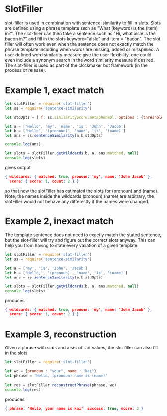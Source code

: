 # SlotFiller
slot-filler is used in combination with sentence-similarity to fill in slots.  Slots are defined using a phrase template such as "What (keyword) is the (item) in?".  The slot-filler can then take a sentence such as "Hi, what aisle is the bacon in?" and fill in the slots keyword="aisle" and item = "bacon".  The slot filler will often work even when the sentence does not exactly match the phrase template including when words are missing, added or misspelled.  A user defined word similarity measure give the user flexibility, one could even include a synonym search in the word similarity measure if desired.  The slot-filler is used as part of the clockmaker bot framework (in the process of release).

# Example 1, exact match

```javascript
let slotFiller = require('slot-filler')
let ss = require('sentence-similarity')

let stdOpts = { f: ss.similarityScore.metaphoneDl, options : {threshold: 0.3} }

let a = ['Hello', 'my', 'name', 'is', 'John', 'Jacob']
let b = ['Hello', '(pronoun)', 'name', 'is', '(name)']
let ans = ss.sentenceSimilarity(a,b,stdOpts) 	

console.log(ans)

let slots = slotFiller.getWildcards(b, a, ans.matched, null)
console.log(slots)
```
gives output
```json
{ wildcards: { matched: true, pronoun: 'my', name: 'John Jacob' },
  score: { score: 1, count: 2 } }
```
so that now the slotFiller has estimated the slots for (pronoun) and
(name).  Note, the names inside the wildcards (pronoun),(name) are arbitrary,
the slotFiller would not behave any differently if the names were changed.

# Example 2, inexact match
The template sentence does not need to exactly match the stated sentence, but the slot-filler
will try and figure out the correct slots anyway.  This can help you from having to state every
variation of a given template.

```javascript
let slotFiller = require('slot-filler')
let ss = require('sentence-similarity')

let a = ['my', 'is', 'John', 'Jacob']
let b = ['Hello,', '(pronoun)', 'name', 'is', '(name)']
let ans = ss.sentenceSimilarity(a,b,stdOpts) 	

let slots = slotFiller.getWildcards(b, a, ans.matched, null)
console.log(slots)
```
produces
```json
{ wildcards: { matched: true, pronoun: 'my', name: 'John Jacob' },
  score: { score: 1, count: 2 } }
```

# Example 3, reconstruction
Given a phrase with slots and a set of slot values, the slot filler can also fill
in the slots

```javascript
let slotFiller = require('slot-filler')

let wc = {pronoun : "your", name : "kai"}
let phrase = 'Hello, (pronoun) name is (name)'
	
let res = slotFiller.reconstructPhrase(phrase, wc)
console.log(res)
```
produces
```json
{ phrase: 'Hello, your name is kai', success: true, score: 2 }
```